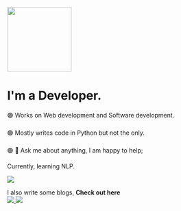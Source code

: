 <img src = "https://octodex.github.com/images/topguntocat.png" width ="150px" height="150px"> 

# I'm a Developer.

<span>🟢 Works on Web development and Software development. <br/><br/>🟢 Mostly writes code in Python but not the only. <br></br>🟢 💬 Ask me about anything, I am happy to help;</span>
 </em>


Currently, learning NLP.
 <p>
  <a href="https://www.linkedin.com/in/kishmat-bhattarai-33915a235/">
    <img src="https://img.shields.io/badge/linkedin-%230077B5.svg?&style=for-the-badge&logo=linkedin&logoColor=white">
   </a> 
</p>

I also write some blogs, <b>Check out here</b>  
<a href="https://medium.com/@kishmat17">
    <img src="https://img.shields.io/badge/medium-%2312100E.svg?&style=for-the-badge&logo=medium&logoColor=white">
</a> 
<a href="https://kishmatbhattarai.info.np/">
    <img src="https://img.shields.io/badge/KishmatBlog-7289DA?style=for-the-badge">
</a> 



